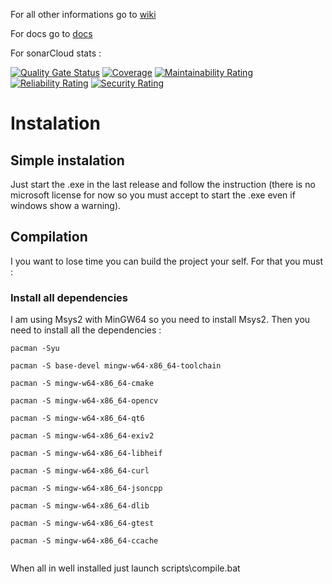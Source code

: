 For all other informations go to [wiki](https://github.com/Eugene-74/Open_Image_Editor/wiki)

For docs go to [docs](https://eugene-74.github.io/Open_Image_Editor/index.html)

For sonarCloud stats :

[![Quality Gate Status](https://sonarcloud.io/api/project_badges/measure?project=Eugene-74_Open_Image_Editor&metric=alert_status)](https://sonarcloud.io/dashboard?id=Eugene-74_Open_Image_Editor)
[![Coverage](https://sonarcloud.io/api/project_badges/measure?project=Eugene-74_Open_Image_Editor&metric=coverage)](https://sonarcloud.io/dashboard?id=Eugene-74_Open_Image_Editor)
[![Maintainability Rating](https://sonarcloud.io/api/project_badges/measure?project=Eugene-74_Open_Image_Editor&metric=sqale_rating)](https://sonarcloud.io/dashboard?id=Eugene-74_Open_Image_Editor)
[![Reliability Rating](https://sonarcloud.io/api/project_badges/measure?project=Eugene-74_Open_Image_Editor&metric=reliability_rating)](https://sonarcloud.io/dashboard?id=Eugene-74_Open_Image_Editor)
[![Security Rating](https://sonarcloud.io/api/project_badges/measure?project=Eugene-74_Open_Image_Editor&metric=security_rating)](https://sonarcloud.io/dashboard?id=Eugene-74_Open_Image_Editor)

# Instalation

## Simple instalation

Just start the .exe in the last release and follow the instruction (there is no microsoft license for now so you must accept to start the .exe even if windows show a warning).

## Compilation

I you want to lose time you can build the project your self. For that you must :

### Install all dependencies

I am using Msys2 with MinGW64 so you need to install Msys2.
Then you need to install all the dependencies :

```
pacman -Syu

pacman -S base-devel mingw-w64-x86_64-toolchain

pacman -S mingw-w64-x86_64-cmake

pacman -S mingw-w64-x86_64-opencv

pacman -S mingw-w64-x86_64-qt6

pacman -S mingw-w64-x86_64-exiv2

pacman -S mingw-w64-x86_64-libheif

pacman -S mingw-w64-x86_64-curl

pacman -S mingw-w64-x86_64-jsoncpp

pacman -S mingw-w64-x86_64-dlib

pacman -S mingw-w64-x86_64-gtest

pacman -S mingw-w64-x86_64-ccache


```

When all in well installed just launch scripts\compile.bat
